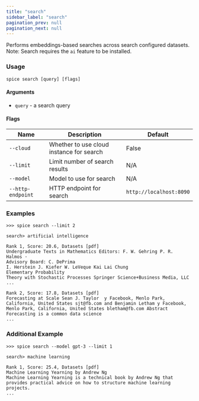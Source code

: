 ```yaml
---
title: "search"
sidebar_label: "search"
pagination_prev: null
pagination_next: null
---
```


Performs embeddings-based searches across search configured datasets. Note: Search requires the `ai` feature to be installed.

### Usage

```shell
spice search [query] [flags]
```

#### Arguments

- `query` - a search query

#### Flags

| Name              | Description                              | Default                 |
| ----------------- | ---------------------------------------- | ----------------------- |
| `--cloud`         | Whether to use cloud instance for search | False                   |
| `--limit`         | Limit number of search results           | N/A                     |
| `--model`         | Model to use for search                  | N/A                     |
| `--http-endpoint` | HTTP endpoint for search                 | `http://localhost:8090` |

### Examples

```shell
>>> spice search --limit 2

search> artificial intelligence

Rank 1, Score: 20.6, Datasets [pdf]
Undergraduate Texts in Mathematics Editors: F. W. Gehring P. R.
Halmos ·
Advisory Board: C. DePrima
I. Herstein J. Kiefer W. LeVeque Kai Lai Chung
Elementary Probability
Theory with Stochastic Processes Springer Science+Business Media, LLC
...

Rank 2, Score: 17.8, Datasets [pdf]
Forecasting at Scale Sean J. Taylor  y Facebook, Menlo Park, California, United States sjt@fb.com and Benjamin Letham y Facebook, Menlo Park, California, United States bletham@fb.com Abstract Forecasting is a common data science
...
```

### Additional Example

```shell
>>> spice search --model gpt-3 --limit 1

search> machine learning

Rank 1, Score: 25.4, Datasets [pdf]
Machine Learning Yearning by Andrew Ng
Machine Learning Yearning is a technical book by Andrew Ng that provides practical advice on how to structure machine learning projects.
...
```
